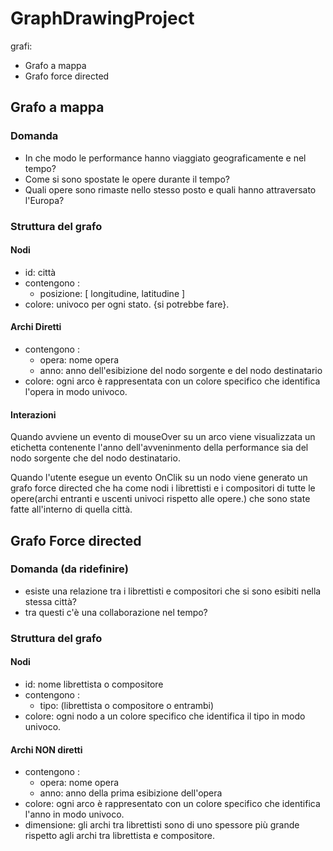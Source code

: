 # GraphDrawingProject
grafi:
* Grafo a mappa
* Grafo force directed

## Grafo a mappa

### Domanda
* In che modo le performance hanno viaggiato geograficamente e nel tempo?
* Come si sono spostate le opere durante il tempo?
* Quali opere sono rimaste nello stesso posto e quali hanno attraversato l'Europa?

### Struttura del grafo

#### Nodi
* id: città
* contengono :
  * posizione: [ longitudine, latitudine ] 
* colore: univoco per ogni stato. {si potrebbe fare}.
#### Archi Diretti
* contengono :
  * opera: nome opera
  * anno: anno dell'esibizione del nodo sorgente e del nodo destinatario
* colore: ogni arco è rappresentata con un colore specifico che identifica l'opera in modo univoco.
#### Interazioni
Quando avviene un evento di mouseOver su un arco viene visualizzata un etichetta contenente l'anno dell'avveninmento della performance sia del nodo sorgente che del nodo destinatario.  

Quando l'utente esegue un evento OnClik su un nodo viene generato un grafo force directed che ha come nodi i librettisti e i compositori di tutte le opere(archi entranti e uscenti univoci rispetto alle opere.) che sono state fatte all'interno di quella città.

## Grafo Force directed

### Domanda (da ridefinire)
* esiste una relazione tra i librettisti e compositori che si sono esibiti nella stessa città?
* tra questi c'è una collaborazione nel tempo?

### Struttura del grafo

#### Nodi
* id: nome librettista o compositore
* contengono :
  * tipo: (librettista o compositore o entrambi)
* colore: ogni nodo a un colore specifico che identifica il tipo in modo univoco.
#### Archi NON diretti
* contengono :
  * opera: nome opera
  * anno: anno della prima esibizione  dell'opera
* colore: ogni arco è rappresentato con un colore specifico che identifica l'anno in modo univoco.
* dimensione: gli archi tra librettisti sono di uno spessore più grande rispetto agli archi tra librettista e compositore.
